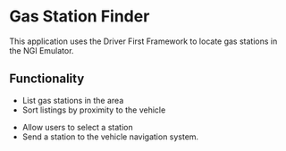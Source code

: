 # Gas Station Finder
This application uses the Driver First Framework to locate gas stations in the NGI Emulator.

## Functionality
* List gas stations in the area
* Sort listings by proximity to the vehicle
- Allow users to select a station
- Send a station to the vehicle navigation system.
